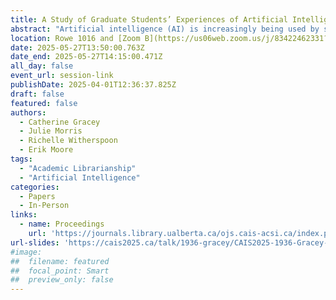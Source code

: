```yaml
---
title: A Study of Graduate Students’ Experiences of Artificial Intelligence at the University of New Brunswick
abstract: "Artificial intelligence (AI) is increasingly being used by students in higher education for a wide range of tasks, such as brainstorming, finding information, or drafting papers. While we understand the general use cases for AI in the classroom, there is a gap in the research about students’ processes for learning, evaluating and implementing new tools into their learning workflows. This talk summarizes the initial findings of focus groups conducted with graduate students at the University of New Brunswick that explored student perceptions of—and experiences with—AI technology."
location: Rowe 1016 and [Zoom B](https://us06web.zoom.us/j/83422462331?pwd=C3h8KTen5KKaTk2rPZkFhkrqRrmOv6.1)
date: 2025-05-27T13:50:00.763Z
date_end: 2025-05-27T14:15:00.471Z
all_day: false
event_url: session-link
publishDate: 2025-04-01T12:36:37.825Z
draft: false
featured: false
authors:
  - Catherine Gracey
  - Julie Morris
  - Richelle Witherspoon
  - Erik Moore
tags:
  - "Academic Librarianship" 
  - "Artificial Intelligence"
categories:
  - Papers
  - In-Person
links:
  - name: Proceedings
    url: 'https://journals.library.ualberta.ca/ojs.cais-acsi.ca/index.php/cais-asci/article/view/1936'
url-slides: 'https://cais2025.ca/talk/1936-gracey/CAIS2025-1936-Gracey-Slides.pptx'
#image:
##  filename: featured
##  focal_point: Smart
##  preview_only: false
---
```


